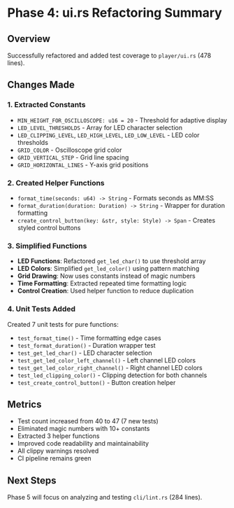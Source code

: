 # Phase 4: ui.rs Refactoring Summary

## Overview
Successfully refactored and added test coverage to `player/ui.rs` (478 lines).

## Changes Made

### 1. Extracted Constants
- `MIN_HEIGHT_FOR_OSCILLOSCOPE: u16 = 20` - Threshold for adaptive display
- `LED_LEVEL_THRESHOLDS` - Array for LED character selection
- `LED_CLIPPING_LEVEL`, `LED_HIGH_LEVEL`, `LED_LOW_LEVEL` - LED color thresholds
- `GRID_COLOR` - Oscilloscope grid color
- `GRID_VERTICAL_STEP` - Grid line spacing
- `GRID_HORIZONTAL_LINES` - Y-axis grid positions

### 2. Created Helper Functions
- `format_time(seconds: u64) -> String` - Formats seconds as MM:SS
- `format_duration(duration: Duration) -> String` - Wrapper for duration formatting
- `create_control_button(key: &str, style: Style) -> Span` - Creates styled control buttons

### 3. Simplified Functions
- **LED Functions**: Refactored `get_led_char()` to use threshold array
- **LED Colors**: Simplified `get_led_color()` using pattern matching
- **Grid Drawing**: Now uses constants instead of magic numbers
- **Time Formatting**: Extracted repeated time formatting logic
- **Control Creation**: Used helper function to reduce duplication

### 4. Unit Tests Added
Created 7 unit tests for pure functions:
- `test_format_time()` - Time formatting edge cases
- `test_format_duration()` - Duration wrapper test
- `test_get_led_char()` - LED character selection
- `test_get_led_color_left_channel()` - Left channel LED colors
- `test_get_led_color_right_channel()` - Right channel LED colors
- `test_led_clipping_color()` - Clipping detection for both channels
- `test_create_control_button()` - Button creation helper

## Metrics
- Test count increased from 40 to 47 (7 new tests)
- Eliminated magic numbers with 10+ constants
- Extracted 3 helper functions
- Improved code readability and maintainability
- All clippy warnings resolved
- CI pipeline remains green

## Next Steps
Phase 5 will focus on analyzing and testing `cli/lint.rs` (284 lines).